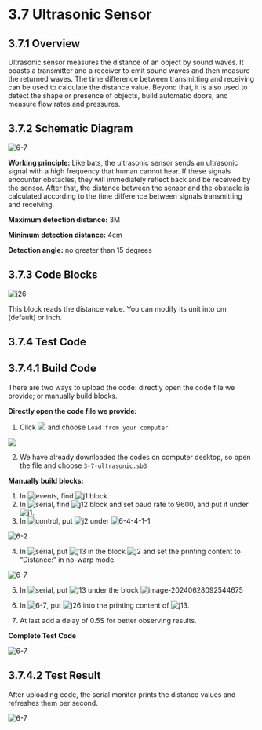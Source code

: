 # 3.7 Ultrasonic Sensor

## 3.7.1 Overview

Ultrasonic sensor measures the distance of an object by sound waves. It boasts a transmitter and a receiver to emit sound waves and then measure the returned waves. The time difference between transmitting and receiving can be used to calculate the distance value. Beyond that, it is also used to detect the shape or presence of objects, build automatic doors, and measure flow rates and pressures.

##  3.7.2 Schematic Diagram

![6-7](./media/6-7-2.png)

**Working principle:** Like bats, the ultrasonic sensor sends an ultrasonic signal with a high frequency that human cannot hear. If these signals encounter obstacles, they will immediately reflect back and be received by the sensor. After that, the distance between the sensor and the obstacle is calculated according to the time difference between signals transmitting and receiving. 

**Maximum detection distance:** 3M

**Minimum detection distance:** 4cm

**Detection angle:** no greater than 15 degrees

## 3.7.3 Code Blocks

![j26](./media/j26.png) 

This block reads the distance value. You can modify its unit into cm (default) or inch.

## 3.7.4 Test Code

## 3.7.4.1 Build Code

There are two ways to upload the code: directly open the code file we provide; or manually build blocks.

**Directly open the code file we provide:**

1. Click ![](./media/j68.png) and choose `Load from your computer`

![](./media/j67.png)

2. We have already downloaded the codes on computer desktop, so open the file and choose `3-7-ultrasonic.sb3`

**Manually build blocks:**

1. In ![events](./media/events.png), find ![j1](./media/j1.png) block.
2. In ![serial](./media/serial.png), find ![j12](./media/j12.png) block and set baud rate to 9600, and put it under ![j1](./media/j1.png).
3. In ![control](./media/control.png), put ![j2](./media/j2.png) under ![6-4-4-1-1](./media/6-2-4-1-1.png)

![6-2](./media/6-2-4-1-2.png)

4. In ![serial](./media/serial.png), put ![j13](./media/j13.png) in the block ![j2](./media/j2.png) and set the printing content to “Distance:” in no-warp mode.

![6-7](./media/6-7-4-1-1.png)

5. In ![serial](./media/serial.png), put ![j13](./media/j13.png) under the block ![image-20240628092544675](./media/image-20240628092544675.png)

6. In ![6-7](./media/ultrason.png), put ![j26](./media/j26.png) into the printing content of ![j13](./media/j13.png).

7. At last add a delay of 0.5S for better observing results.

**Complete Test Code**

![6-7](./media/6-7-4-1-2.png)

## 3.7.4.2 Test Result

After uploading code, the serial monitor prints the distance values and refreshes them per second.

![6-7](./media/6-7-4-2.png)